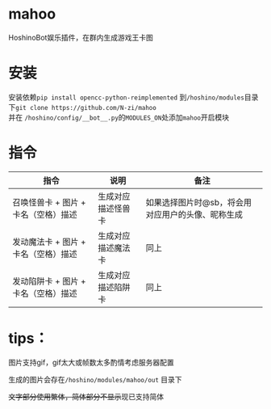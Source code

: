 # mahoo
HoshinoBot娱乐插件，在群内生成游戏王卡图

# 安装
安装依赖`pip install opencc-python-reimplemented`
到`/hoshino/modules`目录下`git clone https://github.com/N-zi/mahoo`   
并在 `/hoshino/config/__bot__.py`的`MODULES_ON`处添加`mahoo`开启模块

# 指令

| 指令 | 说明 | 备注 |
| - | - | - |
| 召唤怪兽卡 + 图片 + 卡名（空格）描述 | 生成对应描述怪兽卡 | 如果选择图片时@sb，将会用对应用户的头像、昵称生成 |
| 发动魔法卡 + 图片 + 卡名（空格）描述 | 生成对应描述魔法卡 | 同上 |
| 发动陷阱卡 + 图片 + 卡名（空格）描述 | 生成对应描述陷阱卡 | 同上 |

# tips：

图片支持gif，gif太大或帧数太多酌情考虑服务器配置 

生成的图片会存在`/hoshino/modules/mahoo/out` 目录下 

<del>文字部分使用繁体，简体部分不显示</del>现已支持简体

